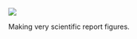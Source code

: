 ![](https://db-feed.s3.amazonaws.com/legacy/Screen_Shot_2018_01_26_at_1_04_33_PM-1516989912646.png)

Making very scientific report figures.
